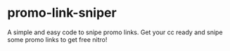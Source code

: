 # promo-link-sniper
A simple and easy code to snipe promo links. Get your cc ready and snipe some promo links to get free nitro!
